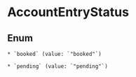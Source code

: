 
# AccountEntryStatus

## Enum


    * `booked` (value: `"booked"`)

    * `pending` (value: `"pending"`)



